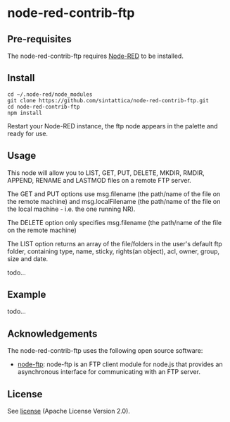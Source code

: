 node-red-contrib-ftp
========================

Pre-requisites
-------

The node-red-contrib-ftp requires <a href="http://nodered.org" target="_new">Node-RED</a> to be installed.


Install
-------

```
cd ~/.node-red/node_modules
git clone https://github.com/sintattica/node-red-contrib-ftp.git
cd node-red-contrib-ftp
npm install
```

Restart your Node-RED instance, the ftp node appears in the palette and ready for use.


Usage
-------

This node will allow you to LIST, GET, PUT, DELETE, MKDIR, RMDIR, APPEND, RENAME and LASTMOD files on a remote FTP server.

The GET and PUT options use msg.filename (the path/name of the file on the remote machine) and msg.localFilename (the path/name of the file on the local machine - i.e. the one running NR).

The DELETE option only specifies msg.filename (the path/name of the file on the remote machine)

The LIST option returns an array of the file/folders in the user's default ftp folder, containing
type, name, sticky, rights(an object), acl, owner, group, size and date.

todo...

Example
---------

todo...

Acknowledgements
----------------

The node-red-contrib-ftp uses the following open source software:

- [node-ftp](https://github.com/mscdex/node-ftp): node-ftp is an FTP client module for node.js that provides an asynchronous interface for communicating with an FTP server.

License
-------

See [license](https://github.com/joeartsea/node-red-contrib-ftp/blob/master/LICENSE) (Apache License Version 2.0).
